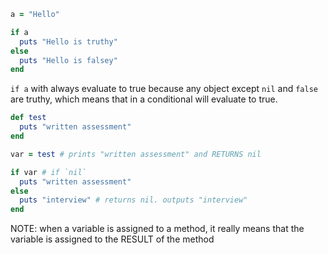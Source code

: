 ```ruby
a = "Hello"

if a
  puts "Hello is truthy"
else
  puts "Hello is falsey"
end
```

`if a` with always evaluate to true because any object except `nil` and `false` are truthy, which means that in a conditional will evaluate to true.

```ruby
def test
  puts "written assessment"
end

var = test # prints "written assessment" and RETURNS nil

if var # if `nil`
  puts "written assessment"
else
  puts "interview" # returns nil. outputs "interview"
end
```

NOTE: when a variable is assigned to a method, it really means that the variable is assigned to the RESULT of the method